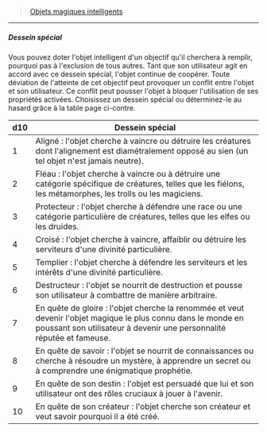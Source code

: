 ﻿---
!GenericItem
Id: sentient_magicitems_hd.md#dessein-spécial
ParentLink: sentient_magicitems_hd.md#objets-magiques-intelligents
Name: Dessein spécial
ParentName: Objets magiques intelligents
NameLevel: 5
Attributes:
  Name: Dessein spécial
  Markdown: >+
    ##### <!--Name-->Dessein spécial<!--/Name-->


    Vous pouvez doter l'objet intelligent d'un objectif qu'il cherchera à remplir, pourquoi pas à l'exclusion de tous autres. Tant que son utilisateur agit en accord avec ce dessein spécial, l'objet continue de coopérer. Toute déviation de l'atteinte de cet objectif peut provoquer un conflit entre l'objet et son utilisateur. Ce conflit peut pousser l'objet à bloquer l'utilisation de ses propriétés activées. Choisissez un dessein spécial ou déterminez-le au hasard grâce à la table page ci-contre.


    |d10|Dessein spécial|

    |---|---|

    |1|Aligné : l'objet cherche à vaincre ou détruire les <!--br-->créatures dont l'alignement est diamétralement <!--br-->opposé au sien (un tel objet n'est jamais neutre).|

    |2|Fléau : l'objet cherche à vaincre ou à détruire <!--br-->une catégorie spécifique de créatures, telles que <!--br-->les fiélons, les métamorphes, les trolls ou les <!--br-->magiciens.|

    |3|Protecteur : l'objet cherche à défendre une race <!--br-->ou une catégorie particulière de créatures, telles <!--br-->que les elfes ou les druides.|

    |4|Croisé : l'objet cherche à vaincre, affaiblir ou <!--br-->détruire les serviteurs d'une divinité particulière.|

    |5|Templier : l'objet cherche à défendre les serviteurs <!--br-->et les intérêts d'une divinité particulière.|

    |6|Destructeur : l'objet se nourrit de destruction et <!--br-->pousse son utilisateur à combattre de manière <!--br-->arbitraire.|

    |7|En quête de gloire : l'objet cherche la renommée <!--br-->et veut devenir l'objet magique le plus connu <!--br-->dans le monde en poussant son utilisateur à <!--br-->devenir une personnalité réputée et fameuse.|

    |8|En quête de savoir : l'objet se nourrit de <!--br-->connaissances ou cherche à résoudre un mystère, <!--br-->à apprendre un secret ou à comprendre une <!--br-->énigmatique prophétie.|

    |9|En quête de son destin : l'objet est persuadé que <!--br-->lui et son utilisateur ont des rôles cruciaux à jouer <!--br-->à l'avenir.|

    |10|En quête de son créateur : l'objet cherche son <!--br-->créateur et veut savoir pourquoi il a été créé.|

AttributesDictionary: >+
  Name: Dessein spécial

  Markdown: >+

    ##### <!--Name-->Dessein spécial<!--/Name-->





    Vous pouvez doter l'objet intelligent d'un objectif qu'il cherchera à remplir, pourquoi pas à l'exclusion de tous autres. Tant que son utilisateur agit en accord avec ce dessein spécial, l'objet continue de coopérer. Toute déviation de l'atteinte de cet objectif peut provoquer un conflit entre l'objet et son utilisateur. Ce conflit peut pousser l'objet à bloquer l'utilisation de ses propriétés activées. Choisissez un dessein spécial ou déterminez-le au hasard grâce à la table page ci-contre.





    |d10|Dessein spécial|



    |---|---|



    |1|Aligné : l'objet cherche à vaincre ou détruire les <!--br-->créatures dont l'alignement est diamétralement <!--br-->opposé au sien (un tel objet n'est jamais neutre).|



    |2|Fléau : l'objet cherche à vaincre ou à détruire <!--br-->une catégorie spécifique de créatures, telles que <!--br-->les fiélons, les métamorphes, les trolls ou les <!--br-->magiciens.|



    |3|Protecteur : l'objet cherche à défendre une race <!--br-->ou une catégorie particulière de créatures, telles <!--br-->que les elfes ou les druides.|



    |4|Croisé : l'objet cherche à vaincre, affaiblir ou <!--br-->détruire les serviteurs d'une divinité particulière.|



    |5|Templier : l'objet cherche à défendre les serviteurs <!--br-->et les intérêts d'une divinité particulière.|



    |6|Destructeur : l'objet se nourrit de destruction et <!--br-->pousse son utilisateur à combattre de manière <!--br-->arbitraire.|



    |7|En quête de gloire : l'objet cherche la renommée <!--br-->et veut devenir l'objet magique le plus connu <!--br-->dans le monde en poussant son utilisateur à <!--br-->devenir une personnalité réputée et fameuse.|



    |8|En quête de savoir : l'objet se nourrit de <!--br-->connaissances ou cherche à résoudre un mystère, <!--br-->à apprendre un secret ou à comprendre une <!--br-->énigmatique prophétie.|



    |9|En quête de son destin : l'objet est persuadé que <!--br-->lui et son utilisateur ont des rôles cruciaux à jouer <!--br-->à l'avenir.|



    |10|En quête de son créateur : l'objet cherche son <!--br-->créateur et veut savoir pourquoi il a été créé.|



---
> [Objets magiques intelligents](hd_sentient_magicitems.md)

---

##### Dessein spécial

Vous pouvez doter l'objet intelligent d'un objectif qu'il cherchera à remplir, pourquoi pas à l'exclusion de tous autres. Tant que son utilisateur agit en accord avec ce dessein spécial, l'objet continue de coopérer. Toute déviation de l'atteinte de cet objectif peut provoquer un conflit entre l'objet et son utilisateur. Ce conflit peut pousser l'objet à bloquer l'utilisation de ses propriétés activées. Choisissez un dessein spécial ou déterminez-le au hasard grâce à la table page ci-contre.

|d10|Dessein spécial|
|---|---|
|1|Aligné : l'objet cherche à vaincre ou détruire les créatures dont l'alignement est diamétralement opposé au sien (un tel objet n'est jamais neutre).|
|2|Fléau : l'objet cherche à vaincre ou à détruire une catégorie spécifique de créatures, telles que les fiélons, les métamorphes, les trolls ou les magiciens.|
|3|Protecteur : l'objet cherche à défendre une race ou une catégorie particulière de créatures, telles que les elfes ou les druides.|
|4|Croisé : l'objet cherche à vaincre, affaiblir ou détruire les serviteurs d'une divinité particulière.|
|5|Templier : l'objet cherche à défendre les serviteurs et les intérêts d'une divinité particulière.|
|6|Destructeur : l'objet se nourrit de destruction et pousse son utilisateur à combattre de manière arbitraire.|
|7|En quête de gloire : l'objet cherche la renommée et veut devenir l'objet magique le plus connu dans le monde en poussant son utilisateur à devenir une personnalité réputée et fameuse.|
|8|En quête de savoir : l'objet se nourrit de connaissances ou cherche à résoudre un mystère, à apprendre un secret ou à comprendre une énigmatique prophétie.|
|9|En quête de son destin : l'objet est persuadé que lui et son utilisateur ont des rôles cruciaux à jouer à l'avenir.|
|10|En quête de son créateur : l'objet cherche son créateur et veut savoir pourquoi il a été créé.|

